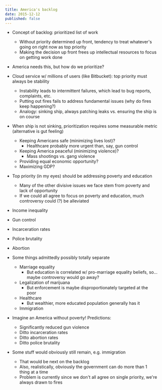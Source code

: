 ```yaml
---
title: America's backlog
date: 2015-12-12
published: false
---
```


- Concept of backlog: prioritized list of work
  - Without priority determined up front, tendency to treat whatever's going on right now as top priority
  - Making the decision up front frees up intellectual resources to focus on getting work done

- America needs this, but how do we prioritize?

- Cloud service w/ millions of users (like Bitbucket): top priority must always be stability
  - Instability leads to intermittent failures, which lead to bug reports, complaints, etc.
  - Putting out fires fails to address fundamental issues (why do fires keep happening?)
  - Analogy: sinking ship, always patching leaks vs. ensuring the ship is on course

- When ship is not sinking, prioritization requires some measurable metric (alternative is gut feeling)
  - Keeping Americans safe (minimizing lives lost)?
    - Healthcare probably more urgent than, say, gun control
  - Keeping America peaceful (minimizing violence)?
    - Mass shootings vs. gang violence
  - Providing equal economic opportunity?
  - Maximizing GDP?

- Top priority (in my eyes) should be addressing poverty and education
  - Many of the other divisive issues we face stem from poverty and lack of opportunity
  - If we could all agree to focus on poverty and education, much controversy could (?) be alleviated

- Income inequality
- Gun control
- Incarceration rates
- Police brutality
- Abortion

- Some things admittedly possibly totally separate
  - Marriage equality
    - But education is correlated w/ pro-marriage equality beliefs, so... maybe controversy would go away?
  - Legalization of marijuana
    - But enforcement is maybe disproportionately targeted at the poor
  - Healthcare
    - But wealthier, more educated population generally has it
  - Immigration

- Imagine an America without poverty! Predictions:
  - Significantly reduced gun violence
  - Ditto incarceration rates
  - Ditto abortion rates
  - Ditto police brutality

- Some stuff would obviously still remain, e.g. immigration
  - That would be next on the backlog
  - Also, realistically, obviously the government can do more than 1 thing at a time
  - Problem is currently since we don't all agree on single priority, we're always drawn to fires
